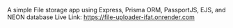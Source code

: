 A simple File storage app using Express, Prisma ORM, PassportJS, EJS, and NEON database
Live Link: https://file-uploader-ifat.onrender.com